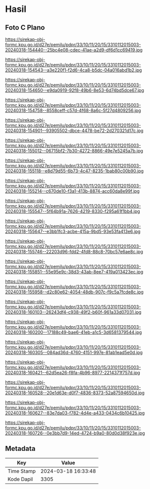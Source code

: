 # Hasil

## Foto C Plano

https://sirekap-obj-formc.kpu.go.id/d27e/pemilu/pdpr/33/10/11/20/15/3310112015003-20240318-154440--25bc4e08-cdec-41ae-a2d9-df6d1cc69419.jpg

https://sirekap-obj-formc.kpu.go.id/d27e/pemilu/pdpr/33/10/11/20/15/3310112015003-20240318-154543--a3e220f1-f2d6-4ca8-b5dc-04a016abd1b2.jpg

https://sirekap-obj-formc.kpu.go.id/d27e/pemilu/pdpr/33/10/11/20/15/3310112015003-20240318-154650--e9da0919-92f8-49b6-8e53-6d74bd5dce67.jpg

https://sirekap-obj-formc.kpu.go.id/d27e/pemilu/pdpr/33/10/11/20/15/3310112015003-20240318-154758--8558ceff-c57d-4f68-8a6c-5f27d4809256.jpg

https://sirekap-obj-formc.kpu.go.id/d27e/pemilu/pdpr/33/10/11/20/15/3310112015003-20240318-154901--93905502-dbce-4478-be72-2d270321d17c.jpg

https://sirekap-obj-formc.kpu.go.id/d27e/pemilu/pdpr/33/10/11/20/15/3310112015003-20240318-155012--06715bf2-7b30-4272-8866-49e7e5245a7b.jpg

https://sirekap-obj-formc.kpu.go.id/d27e/pemilu/pdpr/33/10/11/20/15/3310112015003-20240318-155118--e8d79d55-6b73-4c47-8235-1bab80c00b90.jpg

https://sirekap-obj-formc.kpu.go.id/d27e/pemilu/pdpr/33/10/11/20/15/3310112015003-20240318-155214--c670de10-f3a1-413b-8874-acc60da8e99f.jpg

https://sirekap-obj-formc.kpu.go.id/d27e/pemilu/pdpr/33/10/11/20/15/3310112015003-20240318-155547--5f64b91a-7626-4219-8330-f295a61f1bb4.jpg

https://sirekap-obj-formc.kpu.go.id/d27e/pemilu/pdpr/33/10/11/20/15/3310112015003-20240318-155647--e3bb1fc3-acbe-415a-9bd5-93e53fa413e6.jpg

https://sirekap-obj-formc.kpu.go.id/d27e/pemilu/pdpr/33/10/11/20/15/3310112015003-20240318-155746--22203d96-fdd2-4fd8-88c8-70bc57e6ae8c.jpg

https://sirekap-obj-formc.kpu.go.id/d27e/pemilu/pdpr/33/10/11/20/15/3310112015003-20240318-155851--55e95e9c-38d3-43ab-8ee7-419a013423ec.jpg

https://sirekap-obj-formc.kpu.go.id/d27e/pemilu/pdpr/33/10/11/20/15/3310112015003-20240318-155958--d2c80e62-4054-48db-907c-f9c5a7fcde8c.jpg

https://sirekap-obj-formc.kpu.go.id/d27e/pemilu/pdpr/33/10/11/20/15/3310112015003-20240318-160103--26243df4-c938-49f2-b60f-961a33d07031.jpg

https://sirekap-obj-formc.kpu.go.id/d27e/pemilu/pdpr/33/10/11/20/15/3310112015003-20240318-160200--17188c49-bae6-41eb-a1c5-3d6581379544.jpg

https://sirekap-obj-formc.kpu.go.id/d27e/pemilu/pdpr/33/10/11/20/15/3310112015003-20240318-160305--084ad36d-4760-4151-997e-81ab1ead5e0d.jpg

https://sirekap-obj-formc.kpu.go.id/d27e/pemilu/pdpr/33/10/11/20/15/3310112015003-20240318-160421--62d5ea26-f8fa-4b96-8977-2214371f757d.jpg

https://sirekap-obj-formc.kpu.go.id/d27e/pemilu/pdpr/33/10/11/20/15/3310112015003-20240318-160528--20e1d63e-d0f7-4836-8373-52a87594650d.jpg

https://sirekap-obj-formc.kpu.go.id/d27e/pemilu/pdpr/33/10/11/20/15/3310112015003-20240318-160627--83e7da03-f782-4d4e-a433-0434c6b10425.jpg

https://sirekap-obj-formc.kpu.go.id/d27e/pemilu/pdpr/33/10/11/20/15/3310112015003-20240318-160726--0e3bb7d9-14ed-4724-b9a0-80d0d38f923e.jpg


## Metadata

| Key        | Value               |
| ---------- | ------------------- |
| Time Stamp | 2024-03-18 16:33:48 |
| Kode Dapil | 3305                |



